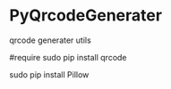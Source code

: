 # PyQrcodeGenerater
qrcode generater utils

#require
sudo pip install qrcode

sudo pip install Pillow
